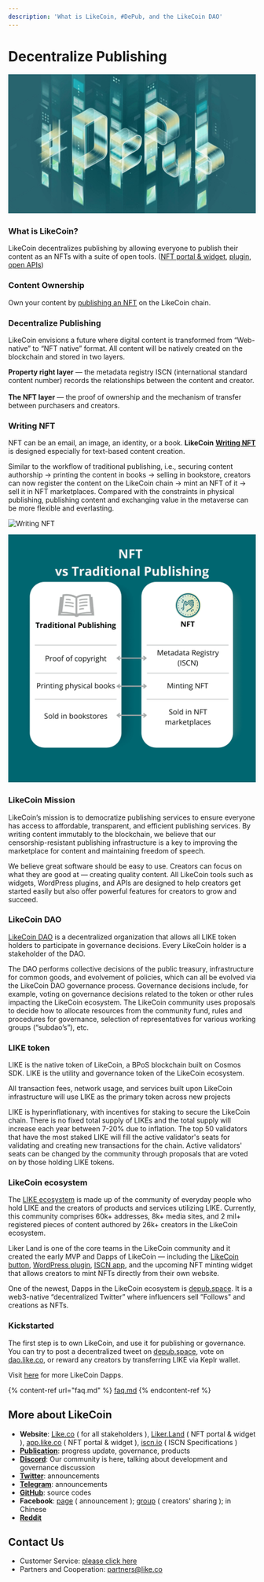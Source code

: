 ```yaml
---
description: 'What is LikeCoin, #DePub, and the LikeCoin DAO'
---
```


# Decentralize Publishing



![](<.gitbook/assets/LCF001-key visual v4.1-1.jpg>)

### What is LikeCoin?

LikeCoin decentralizes publishing by allowing everyone to publish their content as an NFTs with a suite of open tools. ([NFT portal & widget](https://app.like.co/), [plugin](https://wordpress.org/plugins/likecoin/), [open APIs](https://api.like.co/))

### Content Ownership

Own your content by [publishing an NFT](depub/writing-nft/nft-portal/) on the LikeCoin chain.

### Decentralize Publishing

LikeCoin envisions a future where digital content is transformed from “Web-native” to “NFT native” format. All content will be natively created on the blockchain and stored in two layers.

**Property right layer** — the metadata registry ISCN (international standard content number) records the relationships between the content and creator.\
\
**The NFT layer** — the proof of ownership and the mechanism of transfer between purchasers and creators.

### Writing NFT

NFT can be an email, an image, an identity, or a book. **LikeCoin** [**Writing NFT**](depub/writing-nft/) is designed especially for text-based content creation.

Similar to the workflow of traditional publishing, i.e., securing content authorship -> printing the content in books -> selling in bookstore, creators can now register the content on the LikeCoin chain -> mint an NFT of it -> sell it in NFT marketplaces. Compared with the constraints in physical publishing, publishing content and exchanging value in the metaverse can be more flexible and everlasting.

![Writing NFT](.gitbook/assets/likecoin\_ad115\_writingnft\_b-01.jpeg)

![NFT V.S. Traditional Publishing](<.gitbook/assets/image (93).png>)

### **LikeCoin Mission**

LikeCoin’s mission is to democratize publishing services to ensure everyone has access to affordable, transparent, and efficient publishing services. By writing content immutably to the blockchain, we believe that our censorship-resistant publishing infrastructure is a key to improving the marketplace for content and maintaining freedom of speech.

We believe great software should be easy to use. Creators can focus on what they are good at — creating quality content. All LikeCoin tools such as widgets, WordPress plugins, and APIs are designed to help creators get started easily but also offer powerful features for creators to grow and succeed.

### LikeCoin DAO

[LikeCoin DAO](https://dao.like.co/proposals) is a decentralized organization that allows all LIKE token holders to participate in governance decisions. Every LikeCoin holder is a stakeholder of the DAO.

The DAO performs collective decisions of the public treasury, infrastructure for common goods, and evolvement of policies, which can all be evolved via the LikeCoin DAO governance process. Governance decisions include, for example, voting on governance decisions related to the token or other rules impacting the LikeCoin ecosystem. The LikeCoin community uses proposals to decide how to allocate resources from the community fund, rules and procedures for governance, selection of representatives for various working groups (“subdao’s”), etc.

### LIKE token

LIKE is the native token of LikeCoin, a BPoS blockchain built on Cosmos SDK. LIKE is the utility and governance token of the LikeCoin ecosystem.

All transaction fees, network usage, and services built upon LikeCoin infrastructure will use LIKE as the primary token across new projects

LIKE is hyperinflationary, with incentives for staking to secure the LikeCoin chain. There is no fixed total supply of LIKEs and the total supply will increase each year between 7-20% due to inflation. The top 50 validators that have the most staked LIKE will fill the active validator's seats for validating and creating new transactions for the chain. Active validators' seats can be changed by the community through proposals that are voted on by those holding LIKE tokens.

### LikeCoin ecosystem

The [LIKE ecosystem](https://likecoin.bigdipper.live/) is made up of the community of everyday people who hold LIKE and the creators of products and services utilizing LIKE. Currently, this community comprises 60k+ addresses, 8k+ media sites, and 2 mil+ registered pieces of content authored by 26k+ creators in the LikeCoin ecosystem.

Liker Land is one of the core teams in the LikeCoin community and it created the early MVP and Dapps of LikeCoin — including the [LikeCoin button](https://docs.like.co/developer/likecoin-button), [WordPress plugin](https://wordpress.org/plugins/likecoin/), [ISCN app](https://app.like.co/), and the upcoming NFT minting widget that allows creators to mint NFTs directly from their own website.

One of the newest, Dapps in the LikeCoin ecosystem is [depub.space](https://depub.space/). It is a web3-native “decentralized Twitter” where influencers sell ”Follows" and creations as NFTs.

### Kickstarted

The first step is to own LikeCoin, and use it for publishing or governance. You can try to post a decentralized tweet on [depub.space](https://depub.space), vote on [dao.like.co](http://dao.like.co/), or reward any creators by transferring LIKE via Keplr wallet.

Visit [here](https://about.like.co/apps) for more LikeCoin Dapps.

{% content-ref url="faq.md" %}
[faq.md](faq.md)
{% endcontent-ref %}

## More about LikeCoin

* **Website**: [Like.co](https://like.co) ( for all stakeholders ), [Liker.Land](https://liker.land) ( NFT portal & widget ), [app.like.co](https://app.like.co/) ( NFT portal & widget ), [iscn.io](https://iscn.io/) ( ISCN Specifications )
* [**Publication**](httsps://blog.like.co): progress update, governance, products
* [**Discord**](https://discord.gg/likecoin): Our community is here, talking about development and governance discussion
* [**Twitter**](https://twitter.com/likecoin): announcements
* [**Telegram**](https://t.me/likecoin\_dao): announcements
* [**GitHub**](https://github.com/likecoin): source codes
* **Facebook**: [page](https://www.facebook.com/Liker.Land/) ( announcement ); [group](https://www.facebook.com/groups/likecoin) ( creators' sharing ); in Chinese
* [**Reddit**](https://www.reddit.com/r/LikeCoin/)

## Contact Us

* Customer Service: [please click here](https://go.crisp.chat/chat/embed/?website\_id=5c009125-5863-4059-ba65-43f177ca33f7)
* Partners and Cooperation: partners@like.co

